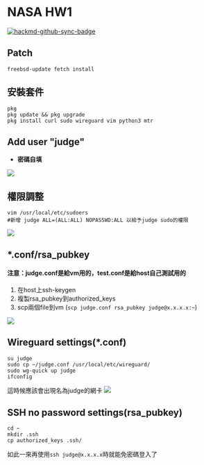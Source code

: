 # NASA HW1

[![hackmd-github-sync-badge](https://hackmd.io/hhFLHXlMTyelEds-NHPNjA/badge)](https://hackmd.io/hhFLHXlMTyelEds-NHPNjA)

## Patch
  ```shell!
  freebsd-update fetch install
  ```
  
## 安裝套件
  ```shell!
  pkg
  pkg update && pkg upgrade
  pkg install curl sudo wireguard vim python3 mtr
  ```
  
## Add user "judge"
- <b>密碼自填</b>

![](https://i.imgur.com/2cU2N73.png)

## 權限調整
  ```shell!
  vim /usr/local/etc/sudoers
  #新增 judge ALL=(ALL:ALL) NOPASSWD:ALL 以給予judge sudo的權限
  ```
![](https://i.imgur.com/Ko6wHpT.png)

## \*.conf/rsa_pubkey
#### 注意：judge.conf是給vm用的，test.conf是給host自己測試用的
1. 在host上ssh-keygen
2. 複製rsa_pubkey到authorized_keys
3. scp兩個file到vm (```scp judge.conf rsa_pubkey judge@x.x.x.x:~```)

![](https://i.imgur.com/kuopSIW.png)



## Wireguard settings(\*.conf)
  ```shell!
  su judge
  sudo cp ~/judge.conf /usr/local/etc/wireguard/
  sudo wg-quick up judge
  ifconfig
  ```
  這時候應該會出現名為judge的網卡
  ![](https://i.imgur.com/e6zXUOC.png)

## SSH no password settings(rsa_pubkey)
  ```shell!
  cd ~
  mkdir .ssh
  cp authorized_keys .ssh/
  ```
  如此一來再使用```ssh judge@x.x.x.x```時就能免密碼登入了
